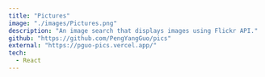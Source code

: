 ```yaml
---
title: "Pictures"
image: "./images/Pictures.png"
description: "An image search that displays images using Flickr API."
github: "https://github.com/PengYangGuo/pics"
external: "https://pguo-pics.vercel.app/"
tech:
  - React
---
```

